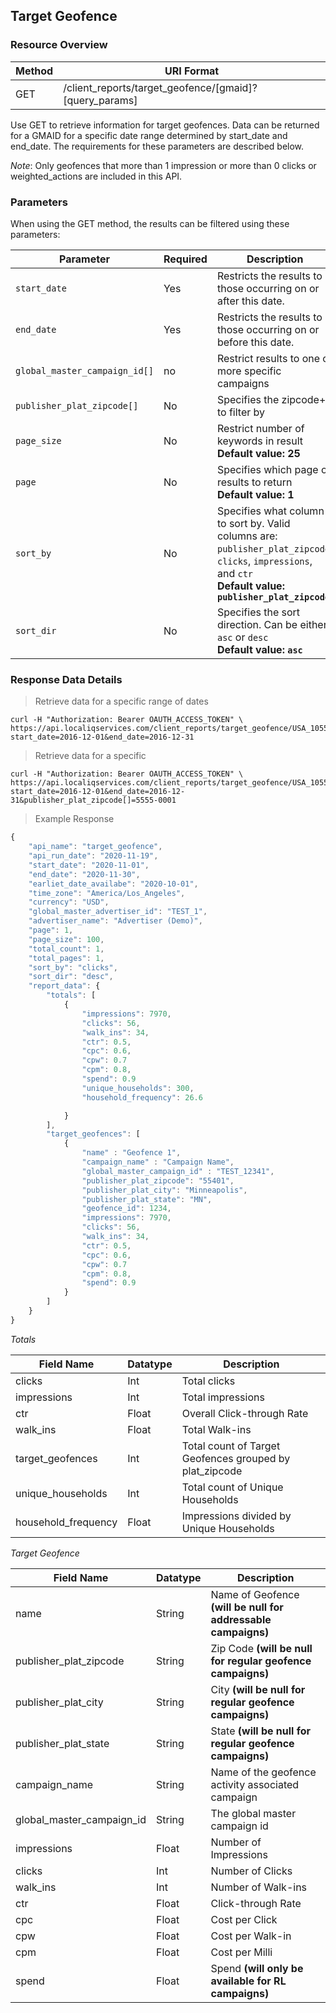 ## Target Geofence

### Resource Overview

| Method | URI Format |
|---|---|
| GET | /client_reports/target_geofence/[gmaid]?[query_params] |

Use GET to retrieve information for target geofences. Data can be returned for a GMAID for a specific date range determined by start_date and end_date.  The requirements for these parameters are described below.

*Note*: Only geofences that more than 1 impression or more than 0 clicks or weighted_actions are included in this API.

### Parameters

When using the GET method, the results can be filtered using these parameters:

| Parameter | Required | Description |
|---|---|---|
|`start_date`|Yes|Restricts the results to those occurring on or after this date.|
|`end_date`|Yes|Restricts the results to those occurring on or before this date.|
|`global_master_campaign_id[]`| no |Restrict results to one or more specific campaigns|
|`publisher_plat_zipcode[]`|No|Specifies the zipcode+4 to filter by|
|`page_size`|No|Restrict number of keywords in result <br><b>Default value: 25</b> |
|`page`|No|Specifies which page of results to return <br><b>Default value: 1</b>|
|`sort_by`|No|Specifies what column to sort by.  Valid columns are: `publisher_plat_zipcode`, `clicks`, `impressions`, and `ctr` <br><b>Default value: `publisher_plat_zipcode`</b>|
|`sort_dir`|No|Specifies the sort direction.  Can be either `asc` or `desc` <br><b>Default value: `asc`</b>|

### Response Data Details

> Retrieve data for a specific range of dates

```
curl -H "Authorization: Bearer OAUTH_ACCESS_TOKEN" \
https://api.localiqservices.com/client_reports/target_geofence/USA_105569?start_date=2016-12-01&end_date=2016-12-31
```

> Retrieve data for a specific

```
curl -H "Authorization: Bearer OAUTH_ACCESS_TOKEN" \
https://api.localiqservices.com/client_reports/target_geofence/USA_105569?start_date=2016-12-01&end_date=2016-12-31&publisher_plat_zipcode[]=5555-0001
```

> Example Response

```javascript
{
    "api_name": "target_geofence",
    "api_run_date": "2020-11-19",
    "start_date": "2020-11-01",
    "end_date": "2020-11-30",
    "earliet_date_availabe": "2020-10-01",
    "time_zone": "America/Los_Angeles",
    "currency": "USD",
    "global_master_advertiser_id": "TEST_1",
    "advertiser_name": "Advertiser (Demo)",
    "page": 1,
    "page_size": 100,
    "total_count": 1,
    "total_pages": 1,
    "sort_by": "clicks",
    "sort_dir": "desc",
    "report_data": {
        "totals": [
            {
                "impressions": 7970,
                "clicks": 56,
                "walk_ins": 34,
                "ctr": 0.5,
                "cpc": 0.6,
                "cpw": 0.7
                "cpm": 0.8, 
                "spend": 0.9
                "unique_households": 300,
                "household_frequency": 26.6

            }
        ],
        "target_geofences": [
            {
                "name" : "Geofence 1",
                "campaign_name" : "Campaign Name",
                "global_master_campaign_id" : "TEST_12341",
                "publisher_plat_zipcode": "55401",
                "publisher_plat_city": "Minneapolis",
                "publisher_plat_state": "MN",
                "geofence_id": 1234,
                "impressions": 7970,
                "clicks": 56,
                "walk_ins": 34,
                "ctr": 0.5,
                "cpc": 0.6,
                "cpw": 0.7
                "cpm": 0.8, 
                "spend": 0.9
            }
        ]
    }
}
```

*Totals*

| Field Name | Datatype | Description |
|---|---|---|
|clicks | Int | Total clicks |
|impressions | Int | Total impressions |
|ctr | Float | Overall Click-through Rate |
|walk_ins | Float | Total Walk-ins |
|target_geofences | Int | Total count of Target Geofences grouped by plat_zipcode |
| unique_households | Int | Total count of Unique Households |
| household_frequency | Float | Impressions divided by Unique Households |

*Target Geofence*

| Field Name | Datatype | Description |
|---|---|---|
|name | String | Name of Geofence <b>(will be null for addressable campaigns)</b> |
|publisher_plat_zipcode | String | Zip Code <b>(will be null for regular geofence campaigns)</b> |
|publisher_plat_city | String | City <b>(will be null for regular geofence campaigns)</b> |
|publisher_plat_state | String | State <b>(will be null for regular geofence campaigns)</b> |
|campaign_name | String | Name of the geofence activity associated campaign |
|global_master_campaign_id | String | The global master campaign id|
|impressions | Float | Number of Impressions |
|clicks | Int | Number of Clicks |
|walk_ins | Int | Number of Walk-ins |
|ctr | Float | Click-through Rate |
|cpc | Float | Cost per Click |
|cpw | Float | Cost per Walk-in |
|cpm | Float | Cost per Milli |
|spend | Float | Spend <b>(will only be available for RL campaigns)</b> |
```
